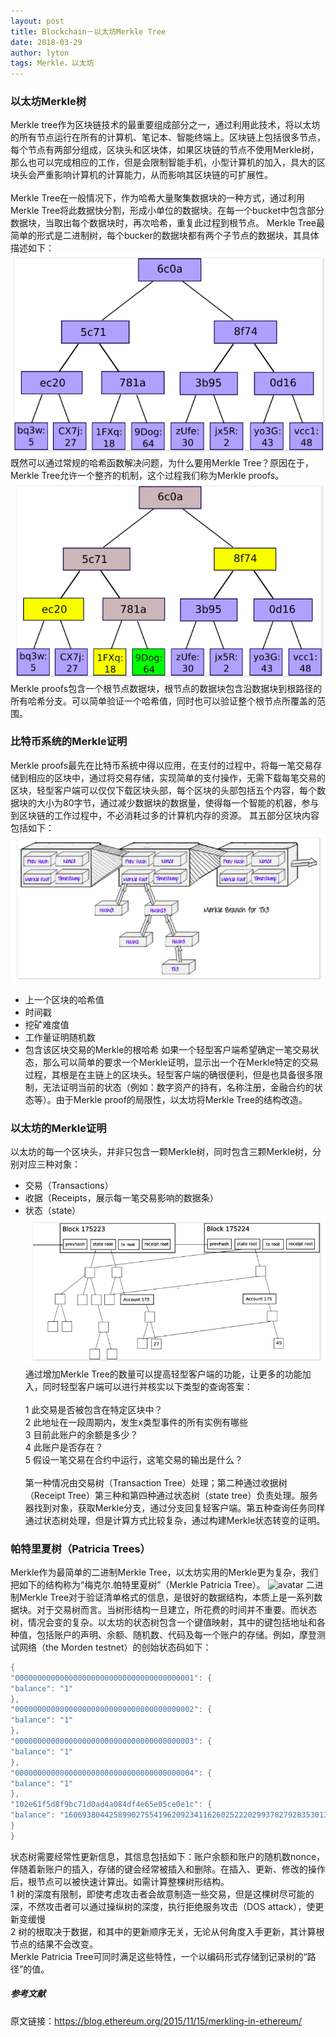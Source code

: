 ```yaml
---
layout: post
title: Blockchain－以太坊Merkle Tree
date: 2018-03-29
author: lyton
tags: Merkle，以太坊
---
```

### 以太坊Merkle树
Merkle tree作为区块链技术的最重要组成部分之一，通过利用此技术，将以太坊的所有节点运行在所有的计算机、笔记本、智能终端上。区块链上包括很多节点，每个节点有两部分组成，区块头和区块体，如果区块链的节点不使用Merkle树，那么也可以完成相应的工作，但是会限制智能手机，小型计算机的加入，具大的区块头会严重影响计算机的计算能力，从而影响其区块链的可扩展性。<br><br>
Merkle Tree在一般情况下，作为哈希大量聚集数据块的一种方式，通过利用Merkle Tree将此数据快分割，形成小单位的数据块。在每一个bucket中包含部分数据块，当取出每个数据块时，再次哈希，重复此过程到根节点。
Merkle Tree最简单的形式是二进制树，每个bucker的数据块都有两个子节点的数据块，其具体描述如下：
![avatar](/assets/img/merkletree/merkletree.png)
既然可以通过常规的哈希函数解决问题，为什么要用Merkle Tree？原因在于，Merkle Tree允许一个整齐的机制，这个过程我们称为Merkle proofs。
![avatar](/assets/img/merkleproof.png)
Merkle proofs包含一个根节点数据块，根节点的数据块包含沿数据块到根路径的所有哈希分支。可以简单验证一个哈希值，同时也可以验证整个根节点所覆盖的范围。

### 比特币系统的Merkle证明
Merkle proofs最先在比特币系统中得以应用，在支付的过程中，将每一笔交易存储到相应的区块中，通过将交易存储，实现简单的支付操作，无需下载每笔交易的区块，轻型客户端可以仅仅下载区块头部，每个区块的头部包括五个内容，每个数据块的大小为80字节，通过减少数据块的数据量，使得每一个智能的机器，参与到区块链的工作过程中，不必消耗过多的计算机内存的资源。
其五部分区块内容包括如下：
![avatar](/assets/img/merkletree/bitcoinsystem.png)

* 上一个区块的哈希值
* 时间戳
* 挖矿难度值
* 工作量证明随机数
* 包含该区块交易的Merkle的根哈希
如果一个轻型客户端希望确定一笔交易状态，那么可以简单的要求一个Merkle证明，显示出一个在Merkle特定的交易过程，其根是在主链上的区块头。轻型客户端的确很便利，但是也具备很多限制，无法证明当前的状态（例如：数字资产的持有，名称注册，金融合约的状态等）。由于Merkle proof的局限性，以太坊将Merkle Tree的结构改造。

### 以太坊的Merkle证明
以太坊的每一个区块头，并非只包含一颗Merkle树，同时包含三颗Merkle树，分别对应三种对象：
* 交易（Transactions）
* 收据（Receipts，展示每一笔交易影响的数据条）
* 状态（state）
![avatar](/assets/img/merkletree/ethereummerkle.png)
通过增加Merkle Tree的数量可以提高轻型客户端的功能，让更多的功能加入，同时轻型客户端可以进行并核实以下类型的查询答案：<br><br>
1 此交易是否被包含在特定区块中？<br>
2 此地址在一段周期内，发生x类型事件的所有实例有哪些<br>
3 目前此账户的余额是多少？<br>
4 此账户是否存在？<br>
5 假设一笔交易在合约中运行，这笔交易的输出是什么？<br><br>
第一种情况由交易树（Transaction Tree）处理；第二种通过收据树（Receipt Tree）第三种和第四种通过状态树（state tree）负责处理。服务器找到对象，获取Merkle分支，通过分支回复轻客户端。第五种查询任务同样通过状态树处理，但是计算方式比较复杂，通过构建Merkle状态转变的证明。
### 帕特里夏树（Patricia Trees）
Merkle作为最简单的二进制Merkle Tree，以太坊实用的Merkle更为复杂，我们把如下的结构称为“梅克尔.帕特里夏树”（Merkle Patricia Tree）。
![avatar](/assets/img/merkletree/MEmerklepatricia.png)
二进制Merkle Tree对于验证清单格式的信息，是很好的数据结构，本质上是一系列数据块。对于交易树而言。当树形结构一旦建立，所花费的时间并不重要。而状态树，情况会变的复杂。以太坊的状态树包含一个键值映射，其中的键包括地址和各种值，包括账户的声明、余额、随机数、代码及每一个账户的存储。例如，摩登测试网络（the Morden testnet）的创始状态码如下：
```go
{
"0000000000000000000000000000000000000001": {
"balance": "1"
},
"0000000000000000000000000000000000000002": {
"balance": "1"
},
"0000000000000000000000000000000000000003": {
"balance": "1"
},
"0000000000000000000000000000000000000004": {
"balance": "1"
},
"102e61f5d8f9bc71d0ad4a084df4e65e05ce0e1c": {
"balance": "1606938044258990275541962092341162602522202993782792835301376"
}
}
```
状态树需要经常性更新信息，其信息包括如下：账户余额和账户的随机数nonce，伴随着新账户的插入，存储的键会经常被插入和删除。在插入、更新、修改的操作后，根节点可以被快速计算出。如需计算整棵树形结构。<br>
1 树的深度有限制，即使考虑攻击者会故意制造一些交易，但是这棵树尽可能的深，不然攻击者可以通过操纵树的深度，执行拒绝服务攻击（DOS attack），使更新变缓慢    <br>
2 树的根取决于数据，和其中的更新顺序无关，无论从何角度入手更新，其计算根节点的结果不会改变。<br>
Merkle Patricia Tree可同时满足这些特性，一个以编码形式存储到记录树的“路径”的值。

##### 参考文献
原文链接：https://blog.ethereum.org/2015/11/15/merkling-in-ethereum/
